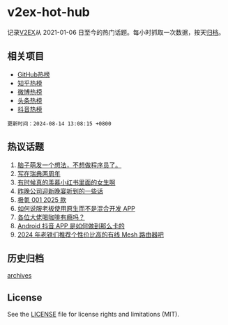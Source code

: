 # v2ex-hot-hub

 记录[V2EX](https://www.v2ex.com/)从 2021-01-06 日至今的热门话题。每小时抓取一次数据，按天[归档](archives)。
 
 ## 相关项目

- [GitHub热榜](https://github.com/snaildev/github-hot-hub)
- [知乎热榜](https://github.com/snaildev/zhihu-hot-hub)
- [微博热榜](https://github.com/snaildev/weibo-hot-hub)
- [头条热榜](https://github.com/snaildev/toutiao-hot-hub)
- [抖音热榜](https://github.com/snaildev/douyin-hot-hub)


 `更新时间：2024-08-14 13:08:15 +0800`

## 热议话题

1. [脑子萌发一个想法，不想做程序员了。](https://www.v2ex.com/t/1064615)
1. [写在瑞典两周年](https://www.v2ex.com/t/1064758)
1. [有时候真的羡慕小红书里面的女生啊](https://www.v2ex.com/t/1064764)
1. [昨晚公司迎新晚宴听到的一些话](https://www.v2ex.com/t/1064785)
1. [极氪 001 2025 款](https://www.v2ex.com/t/1064775)
1. [如何说服老板使用原生而不是混合开发 APP](https://www.v2ex.com/t/1064722)
1. [各位大佬喝咖啡有瘾吗？](https://www.v2ex.com/t/1064826)
1. [Android 抖音 APP 是如何做到那么卡的](https://www.v2ex.com/t/1064618)
1. [2024 年老铁们推荐个性价比高的有线 Mesh 路由器吧](https://www.v2ex.com/t/1064609)

## 历史归档

[archives](archives)

## License

See the [LICENSE](LICENSE) file for license rights and limitations (MIT).
